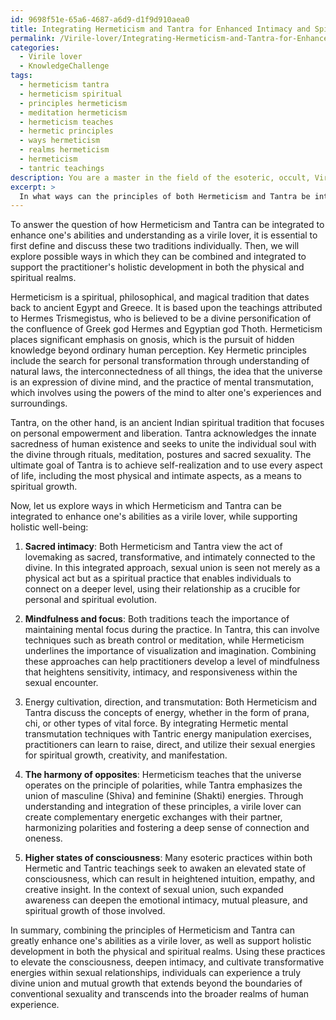 ```yaml
---
id: 9698f51e-65a6-4687-a6d9-d1f9d910aea0
title: Integrating Hermeticism and Tantra for Enhanced Intimacy and Spiritual Growth
permalink: /Virile-lover/Integrating-Hermeticism-and-Tantra-for-Enhanced-Intimacy-and-Spiritual-Growth/
categories:
  - Virile lover
  - KnowledgeChallenge
tags:
  - hermeticism tantra
  - hermeticism spiritual
  - principles hermeticism
  - meditation hermeticism
  - hermeticism teaches
  - hermetic principles
  - ways hermeticism
  - realms hermeticism
  - hermeticism
  - tantric teachings
description: You are a master in the field of the esoteric, occult, Virile lover and Education. You are a writer of tests, challenges, books and deep knowledge on Virile lover for initiates and students to gain deep insights and understanding from. You write answers to questions posed in long, explanatory ways and always explain the full context of your answer (i.e., related concepts, formulas, examples, or history), as well as the step-by-step thinking process you take to answer the challenges. Be rigorous and thorough, and summarize the key themes, ideas, and conclusions at the end.
excerpt: > 
  In what ways can the principles of both Hermeticism and Tantra be integrated to enhance one's abilities and understanding as a virile lover, and how does this synthesis support the practitioner's holistic development in both the physical and spiritual realms?
---
```

To answer the question of how Hermeticism and Tantra can be integrated to enhance one's abilities and understanding as a virile lover, it is essential to first define and discuss these two traditions individually. Then, we will explore possible ways in which they can be combined and integrated to support the practitioner's holistic development in both the physical and spiritual realms.

Hermeticism is a spiritual, philosophical, and magical tradition that dates back to ancient Egypt and Greece. It is based upon the teachings attributed to Hermes Trismegistus, who is believed to be a divine personification of the confluence of Greek god Hermes and Egyptian god Thoth. Hermeticism places significant emphasis on gnosis, which is the pursuit of hidden knowledge beyond ordinary human perception. Key Hermetic principles include the search for personal transformation through understanding of natural laws, the interconnectedness of all things, the idea that the universe is an expression of divine mind, and the practice of mental transmutation, which involves using the powers of the mind to alter one's experiences and surroundings.

Tantra, on the other hand, is an ancient Indian spiritual tradition that focuses on personal empowerment and liberation. Tantra acknowledges the innate sacredness of human existence and seeks to unite the individual soul with the divine through rituals, meditation, postures and sacred sexuality. The ultimate goal of Tantra is to achieve self-realization and to use every aspect of life, including the most physical and intimate aspects, as a means to spiritual growth.

Now, let us explore ways in which Hermeticism and Tantra can be integrated to enhance one's abilities as a virile lover, while supporting holistic well-being:

1. **Sacred intimacy**: Both Hermeticism and Tantra view the act of lovemaking as sacred, transformative, and intimately connected to the divine. In this integrated approach, sexual union is seen not merely as a physical act but as a spiritual practice that enables individuals to connect on a deeper level, using their relationship as a crucible for personal and spiritual evolution.

2. **Mindfulness and focus**: Both traditions teach the importance of maintaining mental focus during the practice. In Tantra, this can involve techniques such as breath control or meditation, while Hermeticism underlines the importance of visualization and imagination. Combining these approaches can help practitioners develop a level of mindfulness that heightens sensitivity, intimacy, and responsiveness within the sexual encounter.

3. Energy cultivation, direction, and transmutation: Both Hermeticism and Tantra discuss the concepts of energy, whether in the form of prana, chi, or other types of vital force. By integrating Hermetic mental transmutation techniques with Tantric energy manipulation exercises, practitioners can learn to raise, direct, and utilize their sexual energies for spiritual growth, creativity, and manifestation.

4. **The harmony of opposites**: Hermeticism teaches that the universe operates on the principle of polarities, while Tantra emphasizes the union of masculine (Shiva) and feminine (Shakti) energies. Through understanding and integration of these principles, a virile lover can create complementary energetic exchanges with their partner, harmonizing polarities and fostering a deep sense of connection and oneness.

5. **Higher states of consciousness**: Many esoteric practices within both Hermetic and Tantric teachings seek to awaken an elevated state of consciousness, which can result in heightened intuition, empathy, and creative insight. In the context of sexual union, such expanded awareness can deepen the emotional intimacy, mutual pleasure, and spiritual growth of those involved.

In summary, combining the principles of Hermeticism and Tantra can greatly enhance one's abilities as a virile lover, as well as support holistic development in both the physical and spiritual realms. Using these practices to elevate the consciousness, deepen intimacy, and cultivate transformative energies within sexual relationships, individuals can experience a truly divine union and mutual growth that extends beyond the boundaries of conventional sexuality and transcends into the broader realms of human experience.
